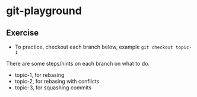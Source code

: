 # git-playground

## Exercise
- To practice, checkout each branch below, example `git checkout topic-1`

There are some steps/hints on each branch on what to do.

- topic-1, for rebasing
- topic-2, for rebasing with conflicts
- topic-3, for squashing commits
